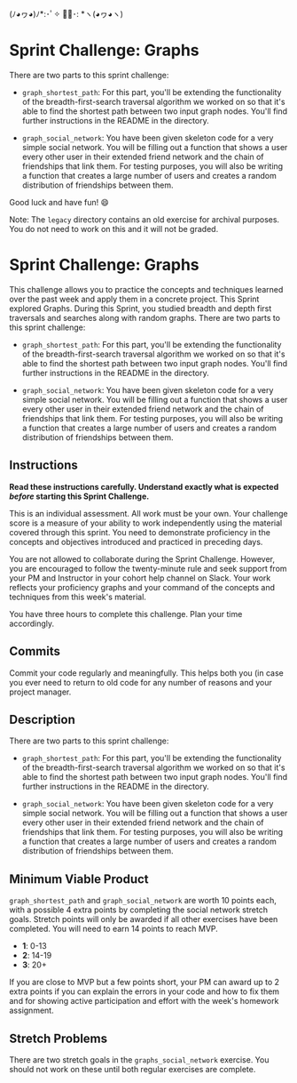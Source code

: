(ﾉ◕ヮ◕)ﾉ*:･ﾟ✧ ✧ﾟ･: *ヽ(◕ヮ◕ヽ)

# Sprint Challenge: Graphs

There are two parts to this sprint challenge:

 * `graph_shortest_path`: For this part, you'll be extending the functionality of the breadth-first-search traversal algorithm we worked on so that it's able to find the shortest path between two input graph nodes. You'll find further instructions in the README in the directory.

 * `graph_social_network`: You have been given skeleton code for a very simple social network. You will be filling out a function that shows a user every other user in their extended friend network and the chain of friendships that link them. For testing purposes, you will also be writing a function that creates a large number of users and creates a random distribution of friendships between them.

Good luck and have fun! :smile:

Note: The `legacy` directory contains an old exercise for archival purposes. You do not need to work on this and it will not be graded.

# Sprint Challenge: Graphs

This challenge allows you to practice the concepts and techniques learned over the past week and apply them in a concrete project. This Sprint explored Graphs. During this Sprint, you studied breadth and depth first traversals and searches along with random graphs. There are two parts to this sprint challenge:

 * `graph_shortest_path`: For this part, you'll be extending the functionality of the breadth-first-search traversal algorithm we worked on so that it's able to find the shortest path between two input graph nodes. You'll find further instructions in the README in the directory.

 * `graph_social_network`: You have been given skeleton code for a very simple social network. You will be filling out a function that shows a user every other user in their extended friend network and the chain of friendships that link them. For testing purposes, you will also be writing a function that creates a large number of users and creates a random distribution of friendships between them.

## Instructions

**Read these instructions carefully. Understand exactly what is expected _before_ starting this Sprint Challenge.**

This is an individual assessment. All work must be your own. Your challenge score is a measure of your ability to work independently using the material covered through this sprint. You need to demonstrate proficiency in the concepts and objectives introduced and practiced in preceding days.

You are not allowed to collaborate during the Sprint Challenge. However, you are encouraged to follow the twenty-minute rule and seek support from your PM and Instructor in your cohort help channel on Slack. Your work reflects your proficiency graphs and your command of the concepts and techniques from this week's material.

You have three hours to complete this challenge. Plan your time accordingly.

## Commits

Commit your code regularly and meaningfully. This helps both you (in case you ever need to return to old code for any number of reasons and your project manager.

## Description

There are two parts to this sprint challenge:

 * `graph_shortest_path`: For this part, you'll be extending the functionality of the breadth-first-search traversal algorithm we worked on so that it's able to find the shortest path between two input graph nodes. You'll find further instructions in the README in the directory.

 * `graph_social_network`: You have been given skeleton code for a very simple social network. You will be filling out a function that shows a user every other user in their extended friend network and the chain of friendships that link them. For testing purposes, you will also be writing a function that creates a large number of users and creates a random distribution of friendships between them.


## Minimum Viable Product

`graph_shortest_path` and `graph_social_network` are worth 10 points each, with a possible 4 extra points by completing the social network stretch goals. Stretch points will only be awarded if all other exercises have been completed. You will need to earn 14 points to reach MVP.

* __1__: 0-13
* __2__: 14-19
* __3__: 20+

If you are close to MVP but a few points short, your PM can award up to 2 extra points if you can explain the errors in your code and how to fix them and for showing active participation and effort with the week's homework assignment.

## Stretch Problems

There are two stretch goals in the `graphs_social_network` exercise. You should not work on these until both regular exercises are complete.
